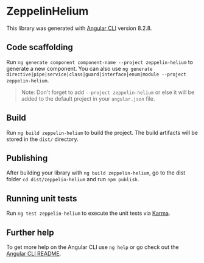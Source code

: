 # ZeppelinHelium

This library was generated with [Angular CLI](https://github.com/angular/angular-cli) version 8.2.8.

## Code scaffolding

Run `ng generate component component-name --project zeppelin-helium` to generate a new component. You can also use `ng generate directive|pipe|service|class|guard|interface|enum|module --project zeppelin-helium`.
> Note: Don't forget to add `--project zeppelin-helium` or else it will be added to the default project in your `angular.json` file. 

## Build

Run `ng build zeppelin-helium` to build the project. The build artifacts will be stored in the `dist/` directory.

## Publishing

After building your library with `ng build zeppelin-helium`, go to the dist folder `cd dist/zeppelin-helium` and run `npm publish`.

## Running unit tests

Run `ng test zeppelin-helium` to execute the unit tests via [Karma](https://karma-runner.github.io).

## Further help

To get more help on the Angular CLI use `ng help` or go check out the [Angular CLI README](https://github.com/angular/angular-cli/blob/master/README.md).

